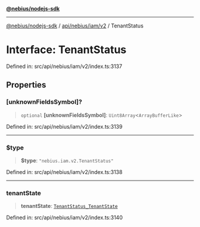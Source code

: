 [**@nebius/nodejs-sdk**](../../../../../README.md)

***

[@nebius/nodejs-sdk](../../../../../README.md) / [api/nebius/iam/v2](../README.md) / TenantStatus

# Interface: TenantStatus

Defined in: src/api/nebius/iam/v2/index.ts:3137

## Properties

### \[unknownFieldsSymbol\]?

> `optional` **\[unknownFieldsSymbol\]**: `Uint8Array`\<`ArrayBufferLike`\>

Defined in: src/api/nebius/iam/v2/index.ts:3139

***

### $type

> **$type**: `"nebius.iam.v2.TenantStatus"`

Defined in: src/api/nebius/iam/v2/index.ts:3138

***

### tenantState

> **tenantState**: [`TenantStatus_TenantState`](../type-aliases/TenantStatus_TenantState.md)

Defined in: src/api/nebius/iam/v2/index.ts:3140
